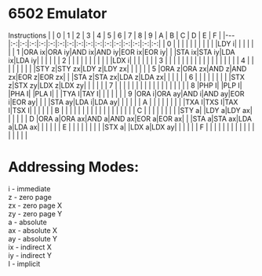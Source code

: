 # 6502 Emulator
Instructions
|   | 0 | 1 | 2 | 3 | 4 | 5 | 6 | 7 | 8 | 9 | A | B | C | D | E | F |
|---|:-:|:-:|:-:|:-:|:-:|:-:|:-:|:-:|:-:|:-:|:-:|:-:|:-:|:-:|:-:|:-:|
| 0 |   |   |   |   |   |   |   |   |   |   |LDY i|   |   |   |   |   |
| 1 |ORA ix|ORA iy|AND ix|AND iy|EOR ix|EOR iy|   |   |STA ix|STA iy|LDA ix|LDA iy|   |   |   |   |
| 2 |   |   |   |   |   |   |   |   |   |   |LDX i|   |   |   |   |   |
| 3 |   |   |   |   |   |   |   |   |   |   |   |   |   |   |   |   |
| 4 |   |   |   |   |   |   |   |   |STY z|STY zx|LDY z|LDY zx|   |   |   |   |
| 5 |ORA z|ORA zx|AND z|AND zx|EOR z|EOR zx|   |   |STA z|STA zx|LDA z|LDA zx|   |   |   |   |
| 6 |   |   |   |   |   |   |   |   |STX z|STX zy|LDX z|LDX zy|   |   |   |   |
| 7 |   |   |   |   |   |   |   |   |   |   |   |   |   |   |   |   |
| 8 |PHP I|   |PLP I|   |PHA I|   |PLA I|   |   |TYA I|TAY I|   |   |   |   |   |
| 9 |ORA i|ORA ay|AND i|AND ay|EOR i|EOR ay|   |   |   |STA ay|LDA i|LDA ay|   |   |   |   |
| A |   |   |   |   |   |   |   |   |TXA I|TXS I|TAX I|TSX I|   |   |   |   |
| B |   |   |   |   |   |   |   |   |   |   |   |   |   |   |   |   |
| C |   |   |   |   |   |   |   |   |STY a|   |LDY a|LDY ax|   |   |   |   |
| D |ORA a|ORA ax|AND a|AND ax|EOR a|EOR ax|   |   |STA a|STA ax|LDA a|LDA ax|   |   |   |   |
| E |   |   |   |   |   |   |   |   |STX a|   |LDX a|LDX ay|   |   |   |   |
| F |   |   |   |   |   |   |   |   |   |   |   |   |   |   |   |   |
<br>

# Addressing Modes:<br>

i - immediate<br>
z - zero page<br>
zx - zero page X<br>
zy - zero page Y<br>
a - absolute<br>
ax - absolute X<br>
ay - absolute Y<br>
ix - indirect X<br>
iy - indirect Y<br>
I - implicit<br>